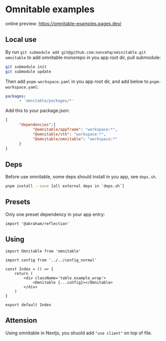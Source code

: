 # Omnitable examples

online preview: https://omnitable-examples.pages.dev/

## Local use

By run `git submodule add git@github.com:noncehq/ominitable.git omnitable` to add omnitable monorepo in you app root dir, pull submodule:

```bash
git submodule init
git submodule update
```

Then add `pnpm-workspace.yaml` in you app root dir, and add below to `pnpm-workspace.yaml`:

```yaml
packages:
      - 'omnitable/packages/*'
```

Add this to your package.json:

```json
{
      "dependencies":{
            "@omnitable/appframe": "workspace:*",
            "@omnitable/stk": "workspace:*",
            "@omnitable/omnitable": "workspace:*"
      }
}
```

## Deps

Before use omnitable, some deps should install in you app, see `deps.sh`.

```bash
pnpm install --save [all external deps in `deps.sh`]
```

## Presets

Only one preset dependency in your app entry:

```tsx
import '@abraham/reflection'
```

## Using

```tsx
import Omnitable from 'omnitable'

import config from '../../config_normal'

const Index = () => {
	return (
		<div className='table_example_wrap'>
			<Omnitable {...config}></Omnitable>
		</div>
	)
}

export default Index
```

## Attension

Using omnitable in Nextjs, you shuold add `"use client"` on top of file.